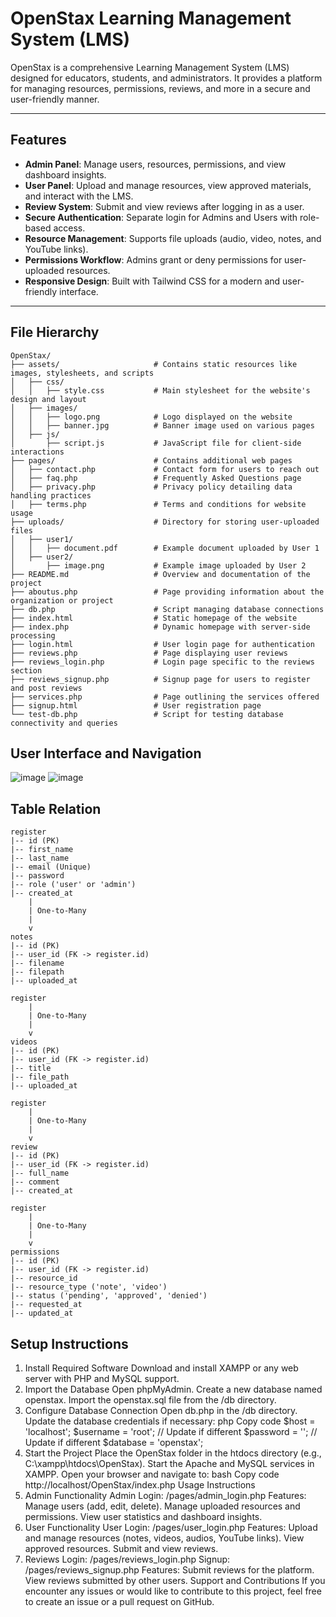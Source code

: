 # OpenStax Learning Management System (LMS)

OpenStax is a comprehensive Learning Management System (LMS) designed for educators, students, and administrators. It provides a platform for managing resources, permissions, reviews, and more in a secure and user-friendly manner.

---

## **Features**
- **Admin Panel**: Manage users, resources, permissions, and view dashboard insights.
- **User Panel**: Upload and manage resources, view approved materials, and interact with the LMS.
- **Review System**: Submit and view reviews after logging in as a user.
- **Secure Authentication**: Separate login for Admins and Users with role-based access.
- **Resource Management**: Supports file uploads (audio, video, notes, and YouTube links).
- **Permissions Workflow**: Admins grant or deny permissions for user-uploaded resources.
- **Responsive Design**: Built with Tailwind CSS for a modern and user-friendly interface.

---

## **File Hierarchy**

```plaintext
OpenStax/
├── assets/                     # Contains static resources like images, stylesheets, and scripts
│   ├── css/
│   │   ├── style.css           # Main stylesheet for the website's design and layout
│   ├── images/
│   │   ├── logo.png            # Logo displayed on the website
│   │   ├── banner.jpg          # Banner image used on various pages
│   ├── js/
│       ├── script.js           # JavaScript file for client-side interactions
├── pages/                      # Contains additional web pages
│   ├── contact.php             # Contact form for users to reach out
│   ├── faq.php                 # Frequently Asked Questions page
│   ├── privacy.php             # Privacy policy detailing data handling practices
│   ├── terms.php               # Terms and conditions for website usage
├── uploads/                    # Directory for storing user-uploaded files
│   ├── user1/
│   │   ├── document.pdf        # Example document uploaded by User 1
│   ├── user2/
│       ├── image.png           # Example image uploaded by User 2
├── README.md                   # Overview and documentation of the project
├── aboutus.php                 # Page providing information about the organization or project
├── db.php                      # Script managing database connections
├── index.html                  # Static homepage of the website
├── index.php                   # Dynamic homepage with server-side processing
├── login.html                  # User login page for authentication
├── reviews.php                 # Page displaying user reviews
├── reviews_login.php           # Login page specific to the reviews section
├── reviews_signup.php          # Signup page for users to register and post reviews
├── services.php                # Page outlining the services offered
├── signup.html                 # User registration page
└── test-db.php                 # Script for testing database connectivity and queries
```

## **User Interface and Navigation**
![image](https://github.com/user-attachments/assets/06305e63-18da-4cb7-b50b-e354bcd971cc)
![image](https://github.com/user-attachments/assets/675dbcb8-a60c-471b-abc4-4ff1a2be1be6)


## **Table Relation**
```plaintext
register
|-- id (PK)
|-- first_name
|-- last_name
|-- email (Unique)
|-- password
|-- role ('user' or 'admin')
|-- created_at
    |
    | One-to-Many
    |
    v
notes
|-- id (PK)
|-- user_id (FK -> register.id)
|-- filename
|-- filepath
|-- uploaded_at

register
    |
    | One-to-Many
    |
    v
videos
|-- id (PK)
|-- user_id (FK -> register.id)
|-- title
|-- file_path
|-- uploaded_at

register
    |
    | One-to-Many
    |
    v
review
|-- id (PK)
|-- user_id (FK -> register.id)
|-- full_name
|-- comment
|-- created_at

register
    |
    | One-to-Many
    |
    v
permissions
|-- id (PK)
|-- user_id (FK -> register.id)
|-- resource_id
|-- resource_type ('note', 'video')
|-- status ('pending', 'approved', 'denied')
|-- requested_at
|-- updated_at
```

## **Setup Instructions**
1. Install Required Software
Download and install XAMPP or any web server with PHP and MySQL support.
2. Import the Database
Open phpMyAdmin.
Create a new database named openstax.
Import the openstax.sql file from the /db directory.
3. Configure Database Connection
Open db.php in the /db directory.
Update the database credentials if necessary:
php
Copy code
$host = 'localhost';
$username = 'root'; // Update if different
$password = '';     // Update if different
$database = 'openstax';
4. Start the Project
Place the OpenStax folder in the htdocs directory (e.g., C:\xampp\htdocs\OpenStax).
Start the Apache and MySQL services in XAMPP.
Open your browser and navigate to:
bash
Copy code
http://localhost/OpenStax/index.php
Usage Instructions
1. Admin Functionality
Admin Login: /pages/admin_login.php
Features:
Manage users (add, edit, delete).
Manage uploaded resources and permissions.
View user statistics and dashboard insights.
2. User Functionality
User Login: /pages/user_login.php
Features:
Upload and manage resources (notes, videos, audios, YouTube links).
View approved resources.
Submit and view reviews.
3. Reviews
Login: /pages/reviews_login.php
Signup: /pages/reviews_signup.php
Features:
Submit reviews for the platform.
View reviews submitted by other users.
Support and Contributions
If you encounter any issues or would like to contribute to this project, feel free to create an issue or a pull request on GitHub.
